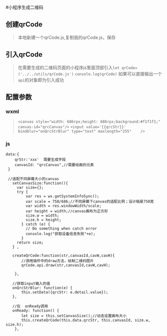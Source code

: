 #小程序生成二维码

## 创建qrCode
> 本地新建一个qrCode.js,复制我的qrCode.js，保存

## 引入qrCode
> 在需要生成的二维码页面的小程序js里面顶部引入`let qrCode=('../../utils/qrCode.js')`
`console.log(qrCode)` 如果可以直接输出一个`api`的对象即为引入成功

## 配置参数
### wxml
> `<canvas style="width: 686rpx;height: 686rpx;background:#f1f1f1;" canvas-id="qrcCanvas"/>`
`<input value='{{qrcStr}}'  bindblur="onQrcStrBlur" type="text" maxlength="255"   
          />`
### js
> 
```
data:{
    qrStr:'xxx'  需要生成字段
    canvasId: "qrcCanvas",//需要绘画的元素
 }
 
 //适配不同屏幕大小的canvas  
   setCanvasSize:function(){  
     var size={};  
     try {  
         var res = wx.getSystemInfoSync();  
         var scale = 750/686;//不同屏幕下canvas的适配比例；设计稿是750宽  
         var width = res.windowWidth/scale;  
         var height = width;//canvas画布为正方形  
         size.w = width;  
         size.h = height;  
       } catch (e) {  
         // Do something when catch error  
         console.log("获取设备信息失败"+e);  
       }   
     return size;  
   } ,  
   
   createQrCode:function(str,canvasId,cavW,cavH){  
       //调用插件中的draw方法，绘制二维码图片  
       qrCode.api.draw(str,canvasId,cavW,cavH);  
     
    },  
     
   //获取input输入的值  
   onQrcStrBlur: function(e) {  
       this.setData({qrcStr: e.detail.value});  
   },  
     
   //在  onReady调用
   onReady: function() {  
       let size = this.setCanvasSize();//动态设置画布大小  
       this.createQrCode(this.data.qrcStr, this.canvasId, size.w, size.h);  
    },    
 ```
 
